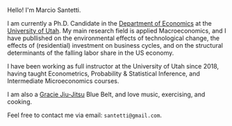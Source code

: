 Hello! I'm Marcio Santetti. 

I am currently a Ph.D. Candidate in the [Department of Economics](https://www.econ.utah.edu/) at the [University of Utah](https://www.utah.edu/). My main research field is applied Macroeconomics, and I have publlished 
on the environmental effects of technological change, the effects of (residential) investment on business cycles, and on the structural determinants of
the falling labor share in the US economy.

I have been working as full instructor at the University of Utah since 2018, having taught Econometrics, Probability \& Statistical Inference, and Intermediate
Microeconomics courses.

I am also a [Gracie Jiu-Jitsu](https://www.gracieuniversity.com/) Blue Belt, and love music, exercising, and cooking.

Feel free to contact me via email: `santetti@gmail.com`.

